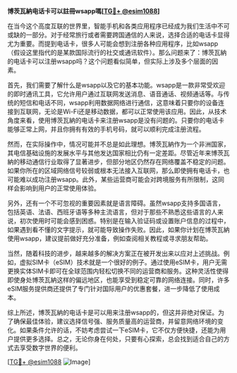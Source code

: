 **博茨瓦納电话卡可以註冊wsapp嗎[[TG💪+ @esim1088](https://t.me/s/esim1088)]**

在当今这个高度互联的世界里，智能手机和各类应用程序已经成为我们生活中不可或缺的一部分。对于经常旅行或者需要跨国通信的人来说，选择合适的电话卡显得尤为重要。而提到电话卡，很多人可能会想到注册各种应用程序，比如wsapp（假设这里指代的是某款国际流行的社交或通讯软件）。那么问题来了：博茨瓦納的电话卡可以注册wsapp吗？这个问题看似简单，但实际上涉及多个层面的因素。

首先，我们需要了解什么是wsapp以及它的基本功能。wsapp是一款非常受欢迎的即时通讯工具，它允许用户通过互联网发送消息、语音通话、视频通话等。与传统的短信和电话不同，wsapp利用数据网络进行通信，这意味着只要你的设备连接到互联网，无论是Wi-Fi还是移动数据，都可以正常使用该应用。因此，从技术角度来看，使用博茨瓦納的电话卡来注册wsapp是没有问题的。只要你的电话卡能够正常上网，并且你拥有有效的手机号码，就可以顺利完成注册流程。

然而，在实际操作中，情况可能并不总是如此理想。博茨瓦納作为一个非洲国家，其电信基础设施的发展水平与其他发达国家相比仍有一定差距。尽管近年来博茨瓦納的移动通信行业取得了显著进步，但部分地区仍然存在网络覆盖不稳定的问题。如果你所在的区域网络信号较弱或根本无法接入互联网，那么即使拥有电话卡，也可能难以成功注册wsapp。此外，某些运营商可能会对跨境服务有所限制，这同样会影响到用户的正常使用体验。

另外，还有一个不可忽视的重要因素就是语言障碍。虽然wsapp支持多国语言，包括英语、法语、西班牙语等多种主流语言，但对于那些不熟悉这些语言的人来说，初次使用时可能会感到困惑。特别是在输入验证码或设置账户信息的过程中，如果遇到看不懂的文字提示，就可能导致操作失败。因此，如果你计划在博茨瓦納使用wsapp，建议提前做好充分准备，例如查阅相关教程或寻求朋友帮助。

当然，随着科技的进步，越来越多的解决方案正在被开发出来以应对上述挑战。例如，虚拟SIM卡（eSIM）技术就是一个很好的例子。通过使用eSIM卡，用户无需更换实体SIM卡即可在全球范围内轻松切换不同的运营商和服务。这种灵活性使得即使身处博茨瓦納这样的偏远地区，也能享受到稳定可靠的网络连接。同时，许多eSIM服务提供商还提供了专门针对国际用户的优惠套餐，进一步降低了使用成本。

综上所述，博茨瓦納的电话卡是可以用来注册wsapp的，但这并非绝对保证。为了确保最佳体验，建议选择信号强、服务质量高的运营商，并留意网络环境的变化。如果条件允许的话，不妨考虑尝试一下eSIM卡，它不仅方便快捷，还能为用户提供更多选择。总之，无论你身在何处，只要有心探索，总会找到适合自己的方式去享受数字世界的便利。

[[TG💪+ @esim1088](https://t.me/s/esim1088) ![Image](https://i.postimg.cc/4NQfJmqS/Snipaste-2025-05-13-00-14-12.png)]